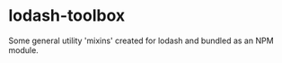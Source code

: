 lodash-toolbox
==============

Some general utility 'mixins' created for lodash and bundled as an NPM module. 
